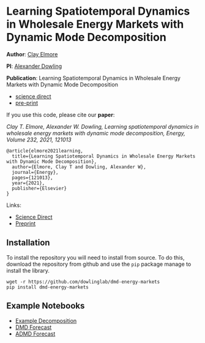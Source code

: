 # Learning Spatiotemporal Dynamics in Wholesale Energy Markets with Dynamic Mode Decomposition

**Author**: [Clay Elmore](https://github.com/celmore25)

**PI**: [Alexander Dowling](https://dowlinglab.nd.edu/)

**Publication**: Learning Spatiotemporal Dynamics in Wholesale Energy Markets with Dynamic Mode Decomposition
* [science direct](https://www.sciencedirect.com/science/article/abs/pii/S0360544221012615)
* [pre-print](https://engrxiv.org/wdg23/)

If you use this code, please cite our **paper**:

*Clay T. Elmore, Alexander W. Dowling, Learning spatiotemporal dynamics in wholesale energy markets with dynamic mode decomposition, Energy, Volume 232, 2021, 121013*

```
@article{elmore2021learning,
  title={Learning Spatiotemporal Dynamics in Wholesale Energy Markets with Dynamic Mode Decomposition},
  author={Elmore, Clay T and Dowling, Alexander W},
  journal={Energy},
  pages={121013},
  year={2021},
  publisher={Elsevier}
}
```

Links:
* [Science Direct](https://www.sciencedirect.com/science/article/abs/pii/S0360544221012615)
* [Preprint](https://engrxiv.org/wdg23/)

## Installation

To install the repository you will need to install from source. To do this, download the repository from github and use the `pip` package manage to install the library.

```
wget -r https://github.com/dowlinglab/dmd-energy-markets
pip install dmd-energy-markets
```

## Example Notebooks

* [Example Decomposition](https://github.com/dowlinglab/dmd-energy-markets/blob/master/ExampleNotebooks/Base-DMD-Decomposition.ipynb)
* [DMD Forecast](https://github.com/dowlinglab/dmd-energy-markets/blob/master/ExampleNotebooks/DMD-Forecast.ipynb)
* [ADMD Forecast](https://github.com/dowlinglab/dmd-energy-markets/blob/master/ExampleNotebooks/ADMD-Forecast.ipynb)
